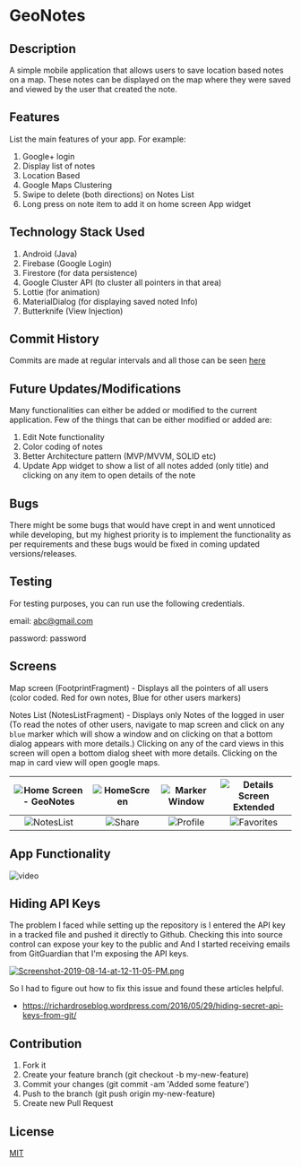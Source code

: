 # GeoNotes

## Description
A simple mobile application that allows users to save location based notes on a map. These notes can be displayed on the map where they were saved and viewed by the user that created the note.

## Features
List the main features of your app. For example:
1. Google+ login
2. Display list of notes
3. Location Based
4. Google Maps Clustering
5. Swipe to delete (both directions) on Notes List
6. Long press on note item to add it on home screen App widget

## Technology Stack Used
1. Android (Java)
2. Firebase (Google Login)
3. Firestore (for data persistence)
4. Google Cluster API (to cluster all pointers in that area)
5. Lottie (for animation)
6. MaterialDialog (for displaying saved noted Info)
7. Butterknife (View Injection)

## Commit History
Commits are made at regular intervals and all those can be seen [here](https://github.com/nasreekar/GeoNotes/commits/master)

## Future Updates/Modifications
Many functionalities can either be added or modified to the current application. 
Few of the things that can be either modified or added are:
1. Edit Note functionality
2. Color coding of notes
3. Better Architecture pattern (MVP/MVVM, SOLID etc)
4. Update App widget to show a list of all notes added (only title) and clicking on any item to open details of the note

## Bugs
There might be some bugs that would have crept in and went unnoticed while developing, but my highest priority is to implement the functionality as per requirements and these bugs would be fixed in coming updated versions/releases.

## Testing
For testing purposes, you can run use the following credentials.

email: abc@gmail.com

password: password

## Screens
Map screen (FootprintFragment) - Displays all the pointers of all users (color coded. Red for own notes, Blue for other users markers)

Notes List (NotesListFragment) - Displays only Notes of the logged in user (To read the notes of other users, navigate to map screen and click on any `blue` marker which will show a window and on clicking on that a bottom dialog appears with more details.) Clicking on any of the card views in this screen will open a bottom dialog sheet with more details. Clicking on the map in card view will open google maps.

| ![Home Screen - GeoNotes](https://i.postimg.cc/MHSMSd7G/Screenshot-2019-11-26-at-5-59-23-PM.png) | ![HomeScreen](https://i.postimg.cc/PxZp9B8c/Screenshot-2019-11-26-at-5-57-19-PM.png)| ![Marker Window](https://i.postimg.cc/gJvjN8Cb/Screenshot-2019-11-26-at-5-57-31-PM.png) | ![Details Screen Extended](https://i.postimg.cc/fbSJS65L/Screenshot-2019-11-26-at-5-57-42-PM.png) |
|:---:|:---:|:---:|:---:|
| ![NotesList](https://i.postimg.cc/zGcyBJC6/Screenshot-2019-11-26-at-5-57-58-PM.png)| ![Share](https://i.postimg.cc/YqtGDD2n/Screenshot-2019-11-26-at-5-58-17-PM.png) | ![Profile](https://i.postimg.cc/3RMWXnbZ/Screenshot-2019-11-26-at-5-59-00-PM.png) | ![Favorites](https://i.postimg.cc/wMQtTL2Q/Screenshot-2019-11-26-at-5-58-31-PM.png)

## App Functionality

![video](https://media.giphy.com/media/QtvDhnGCIuMs2reCYx/giphy.gif)

## Hiding API Keys
The problem I faced while setting up the repository is I entered the API key in a tracked file and pushed it directly to Github. Checking this into source control can expose your key to the public and And I started receiving emails from GitGuardian that I'm exposing the API keys. 

[![Screenshot-2019-08-14-at-12-11-05-PM.png](https://i.postimg.cc/SxS8kFfY/Screenshot-2019-08-14-at-12-11-05-PM.png)](https://postimg.cc/9rkzYkSc)

So I had to figure out how to fix this issue and found these articles helpful. 

* https://richardroseblog.wordpress.com/2016/05/29/hiding-secret-api-keys-from-git/


## Contribution

1. Fork it
2. Create your feature branch (git checkout -b my-new-feature)
3. Commit your changes (git commit -am 'Added some feature')
4. Push to the branch (git push origin my-new-feature)
5. Create new Pull Request

## License
[MIT](https://github.com/nasreekar/license/blob/master/LICENSE)

